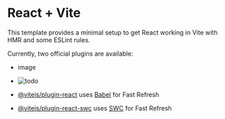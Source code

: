 # React + Vite

This template provides a minimal setup to get React working in Vite with HMR and some ESLint rules.

Currently, two official plugins are available:
- image
- ![todo](https://github.com/paramveer-srmscetr/MY_Todo_App/assets/82169480/84238053-9442-4963-a976-bf80dedc7e1d)

- [@vitejs/plugin-react](https://github.com/vitejs/vite-plugin-react/blob/main/packages/plugin-react/README.md) uses [Babel](https://babeljs.io/) for Fast Refresh
- [@vitejs/plugin-react-swc](https://github.com/vitejs/vite-plugin-react-swc) uses [SWC](https://swc.rs/) for Fast Refresh
